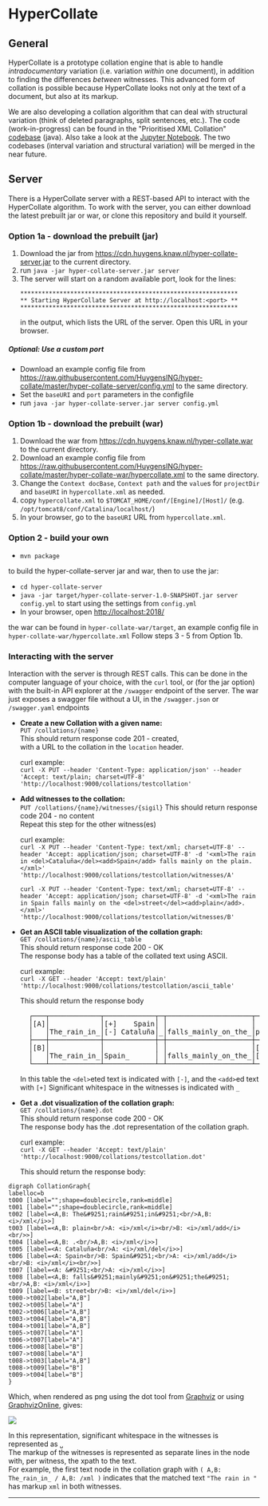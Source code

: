 # HyperCollate

## General
HyperCollate is a prototype collation engine that is able to handle *intradocumentary* variation (i.e. variation _within_ one document), in addition to finding the differences _between_ witnesses. This advanced form of collation is possible because HyperCollate looks not only at the text of a document, but also at its markup.

We are also developing a collation algorithm that can deal with structural variation (think of deleted paragraphs, split sentences, etc.). The code (work-in-progress) can be found in the "Prioritised XML Collation" [codebase](https://github.com/bleekere/prioritised_xml_collation_java) (java). Also take a look at the [Jupyter Notebook](https://github.com/HuygensING/hyper-collate-python-proxy/blob/master/hyper-collate-example.ipynb). The two codebases (interval variation and structural variation) will be merged in the near future.

## Server

There is a HyperCollate server with a REST-based API to interact with the HyperCollate algorithm.
To work with the server, you can either download the latest prebuilt jar or war, or clone this repository and build it yourself.

### Option 1a - download the prebuilt (jar)

1. Download the jar from <https://cdn.huygens.knaw.nl/hyper-collate-server.jar> to the current directory.
2. run `java -jar hyper-collate-server.jar server`
3. The server will start on a random available port, look for the lines:
    ```
    *************************************************************
    ** Starting HyperCollate Server at http://localhost:<port> **
    *************************************************************
    ```
    in the output, which lists the URL of the server. Open this URL in your browser.

##### Optional: Use a custom port
* Download an example config file from <https://raw.githubusercontent.com/HuygensING/hyper-collate/master/hyper-collate-server/config.yml> to the same directory.
* Set the `baseURI` and `port` parameters in the configfile
* run `java -jar hyper-collate-server.jar server config.yml`

### Option 1b - download the prebuilt (war)

1. Download the war from <https://cdn.huygens.knaw.nl/hyper-collate.war> to the current directory.
2. Download an example config file from <https://raw.githubusercontent.com/HuygensING/hyper-collate/master/hyper-collate-war/hypercollate.xml> to the same directory.
3. Change the `Context docBase`, `Context path` and the `value`s for `projectDir` and `baseURI` in `hypercollate.xml` as needed.
4. copy `hypercollate.xml` to `$TOMCAT_HOME/conf/[Engine]/[Host]/` (e.g. `/opt/tomcat8/conf/Catalina/localhost/`)
5. In your browser, go to the `baseURI` URL from `hypercollate.xml`.

### Option 2 - build your own

- `mvn package`

to build the hyper-collate-server jar and war, then to use the jar:

- `cd hyper-collate-server`
- `java -jar target/hyper-collate-server-1.0-SNAPSHOT.jar server config.yml` to start using the settings from `config.yml` 
- In your browser, open <http://localhost:2018/>

the war can be found in `hyper-collate-war/target`, an example config file in `hyper-collate-war/hypercollate.xml`
Follow steps 3 - 5 from Option 1b.  


### Interacting with the server

Interaction with the server is through REST calls.
This can be done in the computer language of your choice, with the `curl` tool, or (for the jar option) with the built-in API explorer at 
the `/swagger` endpoint of the server.
The war just exposes a swagger file without a UI, in the `/swagger.json` or `/swagger.yaml` endpoints

- **Create a new Collation with a given name:**    
  `PUT /collations/{name}`  
  This should return response code 201 - created,  
  with a URL to the collation in the `location` header.  
  
  curl example:  
    `curl -X PUT --header 'Content-Type: application/json' --header 'Accept: text/plain; charset=UTF-8' 'http://localhost:9000/collations/testcollation'` 
  
- **Add witnesses to the collation:**  
  `PUT /collations/{name}/witnesses/{sigil}`
  This should return response code 204 - no content  
  Repeat this step for the other witness(es)
  
  curl example:  
    `curl -X PUT --header 'Content-Type: text/xml; charset=UTF-8' --header 'Accept: application/json; charset=UTF-8' -d '<xml>The rain in <del>Cataluña</del><add>Spain</add> falls mainly on the plain.</xml>' 'http://localhost:9000/collations/testcollation/witnesses/A'`
    
    `curl -X PUT --header 'Content-Type: text/xml; charset=UTF-8' --header 'Accept: application/json; charset=UTF-8' -d '<xml>The rain in Spain falls mainly on the <del>street</del><add>plain</add>.</xml>' 'http://localhost:9000/collations/testcollation/witnesses/B'` 
  

- **Get an ASCII table visualization of the collation graph:**  
  `GET /collations/{name}/ascii_table`   
  This should return response code 200 - OK  
  The response body has a table of the collated text using ASCII.  
  
  curl example:  
    `curl -X GET --header 'Accept: text/plain' 'http://localhost:9000/collations/testcollation/ascii_table'`    

    This should return the response body
     <pre>
    ┌───┬────────────┬────────────┬─┬────────────────────┬──────────┬─┐
    │[A]│            │[+]    Spain│ │                    │          │ │
    │   │The_rain_in_│[-] Cataluña│_│falls_mainly_on_the_│plain     │.│
    ├───┼────────────┼────────────┼─┼────────────────────┼──────────┼─┤
    │[B]│            │            │ │                    │[+]  plain│ │
    │   │The_rain_in_│Spain_      │ │falls_mainly_on_the_│[-] street│.│
    └───┴────────────┴────────────┴─┴────────────────────┴──────────┴─┘</pre>
    In this table the `<del>`eted text is indicated with `[-]`, and the `<add>`ed text with `[+]`
    Significant whitespace in the witnesses is indicated with `_`
    

- **Get a .dot visualization of the collation graph:**  
  `GET /collations/{name}.dot`   
  This should return response code 200 - OK  
  The response body has the .dot representation of the collation graph.  

  curl example:  
    `curl -X GET --header 'Accept: text/plain' 'http://localhost:9000/collations/testcollation.dot'`
      
    This should return the response body:

```
digraph CollationGraph{
labelloc=b
t000 [label="";shape=doublecircle,rank=middle]
t001 [label="";shape=doublecircle,rank=middle]
t002 [label=<A,B: The&#9251;rain&#9251;in&#9251;<br/>A,B: <i>/xml</i>>]
t003 [label=<A,B: plain<br/>A: <i>/xml</i><br/>B: <i>/xml/add</i><br/>>]
t004 [label=<A,B: .<br/>A,B: <i>/xml</i>>]
t005 [label=<A: Cataluña<br/>A: <i>/xml/del</i>>]
t006 [label=<A: Spain<br/>B: Spain&#9251;<br/>A: <i>/xml/add</i><br/>B: <i>/xml</i><br/>>]
t007 [label=<A: &#9251;<br/>A: <i>/xml</i>>]
t008 [label=<A,B: falls&#9251;mainly&#9251;on&#9251;the&#9251;<br/>A,B: <i>/xml</i>>]
t009 [label=<B: street<br/>B: <i>/xml/del</i>>]
t000->t002[label="A,B"]
t002->t005[label="A"]
t002->t006[label="A,B"]
t003->t004[label="A,B"]
t004->t001[label="A,B"]
t005->t007[label="A"]
t006->t007[label="A"]
t006->t008[label="B"]
t007->t008[label="A"]
t008->t003[label="A,B"]
t008->t009[label="B"]
t009->t004[label="B"]
}
```
  
  Which, when rendered as png using the dot tool from [Graphviz](https://www.graphviz.org/)
   or using [GraphvizOnline](https://dreampuf.github.io/GraphvizOnline/), gives:
  
   ![](https://github.com/HuygensING/hyper-collate/blob/master/doc/testcollation.png?raw=true)
  
  In this representation, significant whitespace in the witnesses is represented as `␣`  
  The markup of the witnesses is represented as separate lines in the node with, per witness, the xpath to the text.  
  For example, the first text node in the collation graph with `( A,B: The_rain_in_ / A,B: /xml )` indicates that
   the matched text `"The rain in "` has markup `xml` in both witnesses.
  
-------------------